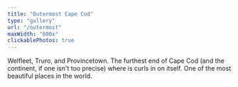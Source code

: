 ```yaml
---
title: "Outermost Cape Cod"
type: "gallery"
url: "/outermost"
maxWidth: "800x"
clickablePhotos: true
---
```


Welfleet, Truro, and Provincetown. The furthest end of Cape Cod (and the continent, if one isn't too precise) where is curls in on itself. One of the most beautiful places in the world.
